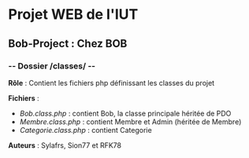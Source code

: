 # Projet WEB de l'IUT
## Bob-Project : Chez BOB
### -- Dossier /classes/ --

**Rôle** : Contient les fichiers php définissant les classes du projet

**Fichiers** :

* *Bob.class.php* : contient Bob, la classe principale héritée de PDO
* *Membre.class.php* : contient Membre et Admin (héritée de Membre)
* *Categorie.class.php* : contient Categorie

**Auteurs** :
Sylafrs, Sion77 et RFK78
